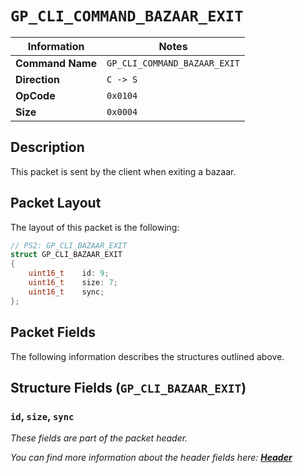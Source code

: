 # `GP_CLI_COMMAND_BAZAAR_EXIT`

| Information               | Notes |
|---                        |---    |
| **Command Name**          | `GP_CLI_COMMAND_BAZAAR_EXIT` |
| **Direction**             | `C -> S` |
| **OpCode**                | `0x0104` |
| **Size**                  | `0x0004` |

## Description

This packet is sent by the client when exiting a bazaar.

## Packet Layout

The layout of this packet is the following:

```cpp
// PS2: GP_CLI_BAZAAR_EXIT
struct GP_CLI_BAZAAR_EXIT
{
    uint16_t    id: 9;
    uint16_t    size: 7;
    uint16_t    sync;
};
```

## Packet Fields

The following information describes the structures outlined above.

## Structure Fields (`GP_CLI_BAZAAR_EXIT`)

### `id`, `size`, `sync`

_These fields are part of the packet header._

_You can find more information about the header fields here: [**Header**](/world/HEADER.md)_
